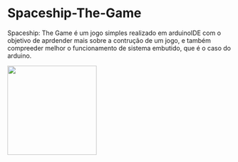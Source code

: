 # Spaceship-The-Game

Spaceship: The Game é um jogo simples realizado em arduinoIDE com o objetivo de aprdender mais sobre a contrução de um jogo, e também compreeder melhor o funcionamento de sistema embutido, que é o caso do arduino.


<p float="left">

<img src="https://github.com/IgorAleixo/Spaceship-The-Game/issues/1#issue-1805277612.jpg" width="200" />

</p>


